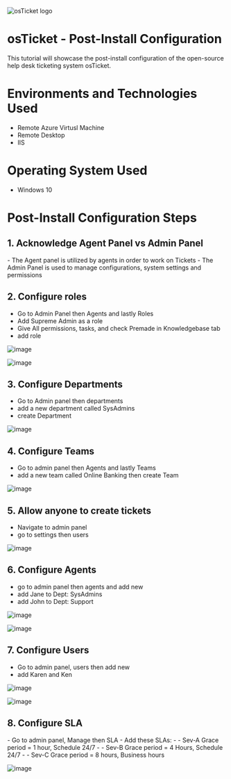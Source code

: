 <img src="https://i.imgur.com/Clzj7Xs.png" alt="osTicket logo"/>

<h1>osTicket - Post-Install Configuration</h1>

This tutorial will showcase  the post-install configuration of the open-source help desk ticketing system osTicket.

<h1>Environments and Technologies Used</h1>

- Remote Azure Virtusl Machine
- Remote Desktop
- IIS

<h1>Operating System Used</h1>

- Windows 10

<h1>Post-Install Configuration Steps</h1>

<h2>1. Acknowledge Agent Panel vs Admin Panel</h2>
 - The Agent panel is utilized by agents in order to work on Tickets
 - The Admin Panel is used to manage configurations, system settings and permissions

 <h2>2. Configure roles</h2>

 - Go to Admin Panel then Agents and lastly Roles
 - Add Supreme Admin as a role
 - Give All permissions, tasks, and check Premade in Knowledgebase tab
 - add role

![image](https://github.com/user-attachments/assets/032ea14c-d2c3-4462-9a83-b29fd71c11b9)

![image](https://github.com/user-attachments/assets/0f9cdc1f-5b52-465e-ae88-d47726363ecc)


 <h2>3. Configure Departments</h2>

- Go to Admin panel then departments
- add a new department called SysAdmins
-  create Department

 ![image](https://github.com/user-attachments/assets/baad07fa-d034-489a-b6e0-43bf4bc59f96)
 

 <h2>4. Configure Teams</h2>

 - Go to admin panel then Agents and lastly Teams
 - add a new team called Online Banking then create Team

 ![image](https://github.com/user-attachments/assets/3ac14801-3e6b-4b73-93cf-da2f12c60135)

 <h2>5. Allow anyone to create tickets</h2>

 - Navigate to admin panel
 - go to settings then users

 ![image](https://github.com/user-attachments/assets/31ae2ee6-35dc-49fe-a9ac-57766b30e6a5)

 <h2>6. Configure Agents</h2>

- go to admin panel then agents and add new
- add Jane to Dept: SysAdmins
- add John to Dept: Support

![image](https://github.com/user-attachments/assets/4b2be242-75b8-4037-99d3-3ad6dd5edf8b)

![image](https://github.com/user-attachments/assets/15c099ac-91a9-49ef-a8be-534eda8754e3)

 <h2>7. Configure Users</h2>

 - Go to admin panel, users then add new
 - add Karen and Ken

![image](https://github.com/user-attachments/assets/e143129d-c217-4a0b-b09a-b7fcb7ae22ca)


![image](https://github.com/user-attachments/assets/c297c4ae-08f2-4ad2-9fa7-99cdf6c32549)

 
 <h2>8. Configure SLA</h2>
- Go to admin panel, Manage then SLA
- Add these SLAs:
- - Sev-A Grace period = 1 hour, Schedule 24/7
-  - Sev-B Grace period = 4 Hours, Schedule 24/7
-  - Sev-C Grace period = 8 hours, Business hours

  ![image](https://github.com/user-attachments/assets/906af9b8-754e-4f95-a2e2-346e17734611)


